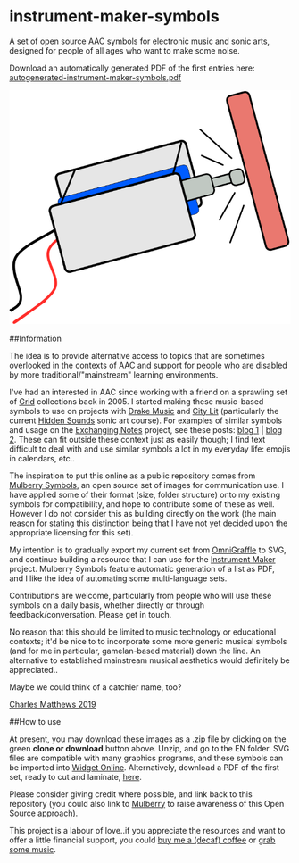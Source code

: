 # instrument-maker-symbols
A set of open source AAC symbols for electronic music and sonic arts, designed for people of all ages who want to make some noise.

Download an automatically generated PDF of the first entries here:  [autogenerated-instrument-maker-symbols.pdf](http://ardisson.net/instrument-maker/autogenerated-instrument-maker-symbols.pdf)

![A line-drawing of a solenoid striking a surface.](documentation/solenoid.png)

##Information

The idea is to provide alternative access to topics that are sometimes overlooked in the contexts of AAC and support for people who are disabled by more traditional/"mainstream" learning environments.  

I've had an interested in AAC since working with a friend on a sprawling set of [Grid](https://thinksmartbox.com/) collections back in 2005. I started making these music-based symbols to use on projects with [Drake Music](http://www.drakemusic.org/) and [City Lit](http://www.citylit.ac.uk/) (particularly the current [Hidden Sounds](https://twitter.com/matthewscharles/status/1045346922654048257) sonic art course). For examples of similar symbols and usage on the [Exchanging Notes](https://www.drakemusic.org/exchanging-notes/) project, see these posts: [blog 1](https://www.drakemusic.org/blog/charles-matthews/improvisation-resources/) | [blog 2](https://www.drakemusic.org/blog/charles-matthews/informing-ipad-play-with-movement-in-the-classroom/). These can fit outside these context just as easily though; I find text difficult to deal with and use similar symbols a lot in my everyday life: emojis in calendars, etc..

The inspiration to put this online as a public repository comes from [Mulberry Symbols](https://mulberrysymbols.org/), an open source set of images for communication use. I have applied some of their format (size, folder structure) onto my existing symbols for compatibility, and hope to contribute some of these as well. However I do not consider this as building directly on the work (the main reason for stating this distinction being that I have not yet decided upon the appropriate licensing for this set).

My intention is to gradually export my current set from [OmniGraffle](https://www.omnigroup.com/omnigraffle/) to SVG, and continue building a resource that I can use for the [Instrument Maker](https://github.com/matthewscharles/instrument-maker) project.  Mulberry Symbols feature automatic generation of a list as PDF, and I like the idea of automating some multi-language sets.

Contributions are welcome, particularly from people who will use these symbols on a daily basis, whether directly or through feedback/conversation.  Please get in touch.

No reason that this should be limited to music technology or educational contexts; it'd be nice to to incorporate some more generic musical symbols (and for me in particular, gamelan-based material) down the line.  An alternative to established mainstream musical aesthetics would definitely be appreciated..

Maybe we could think of a catchier name, too?

[Charles Matthews 2019](http://ardisson.net/a/)

##How to use

At present, you may download these images as a .zip file by clicking on the green **clone or download** button above.  Unzip, and go to the EN folder.  SVG files are compatible with many graphics programs, and these symbols can be imported into [Widget Online](https://widgitonline.com/).  Alternatively, download a PDF of the first set, ready to cut and laminate, [here](http://ardisson.net/instrument-maker/autogenerated-instrument-maker-symbols.pdf).

Please consider giving credit where possible, and link back to this repository (you could also link to [Mulberry](https://mulberrysymbols.org/) to raise awareness of this Open Source approach).

This project is a labour of love..if you appreciate the resources and want to offer a little financial support, you could [buy me a (decaf) coffee](https://ko-fi.com/matthewscharles) or [grab some music](https://ardisson.bandcamp.com/album/peaks).